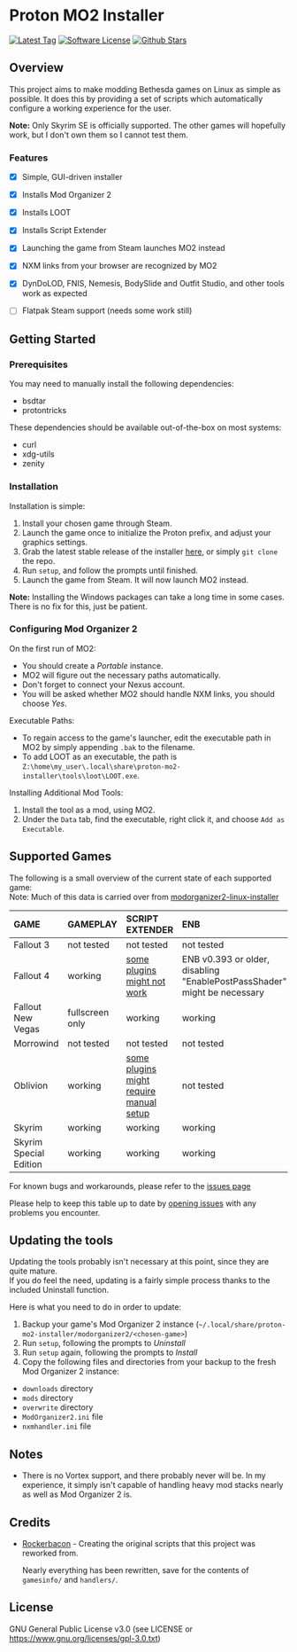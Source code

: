 # Proton MO2 Installer
[![Latest Tag](https://img.shields.io/github/v/tag/ralgar/proton-mo2-installer?style=for-the-badge&logo=semver&logoColor=white)](https://github.com/ralgar/proton-mo2-installer/tags)
[![Software License](https://img.shields.io/github/license/ralgar/proton-mo2-installer?style=for-the-badge&logo=gnu&logoColor=white)](https://www.gnu.org/licenses/gpl-3.0.html)
[![Github Stars](https://img.shields.io/github/stars/ralgar/proton-mo2-installer?style=for-the-badge&logo=github&logoColor=white&color=gold)](https://github.com/ralgar/proton-mo2-installer)


## Overview
This project aims to make modding Bethesda games on Linux as simple as possible. It does this by providing a set of scripts which automatically configure a working experience for the user.

**Note:** Only Skyrim SE is officially supported. The other games will hopefully work, but I don't own them so I cannot test them.

### Features
- [x] Simple, GUI-driven installer
- [x] Installs Mod Organizer 2
- [x] Installs LOOT
- [x] Installs Script Extender
- [x] Launching the game from Steam launches MO2 instead
- [x] NXM links from your browser are recognized by MO2
- [x] DynDoLOD, FNIS, Nemesis, BodySlide and Outfit Studio, and other tools work as expected
- [ ] Flatpak Steam support (needs some work still)


## Getting Started

### Prerequisites
You may need to manually install the following dependencies:
- bsdtar
- protontricks

These dependencies should be available out-of-the-box on most systems:
- curl
- xdg-utils
- zenity

### Installation
Installation is simple:
1. Install your chosen game through Steam.
2. Launch the game once to initialize the Proton prefix, and adjust your graphics settings.
3. Grab the latest stable release of the installer [here](https://github.com/ralgar/proton-mo2-installer/releases), or simply `git clone` the repo.
4. Run `setup`, and follow the prompts until finished.
5. Launch the game from Steam. It will now launch MO2 instead.

**Note:** Installing the Windows packages can take a long time in some cases. There is no fix for this, just be patient.


### Configuring Mod Organizer 2
On the first run of MO2:
- You should create a *Portable* instance.
- MO2 will figure out the necessary paths automatically.
- Don't forget to connect your Nexus account.
- You will be asked whether MO2 should handle NXM links, you should choose *Yes*.

Executable Paths:
- To regain access to the game's launcher, edit the executable path in MO2 by simply appending `.bak` to the filename.
- To add LOOT as an executable, the path is `Z:\home\my_user\.local\share\proton-mo2-installer\tools\loot\LOOT.exe`.

Installing Additional Mod Tools:
1. Install the tool as a mod, using MO2.
2. Under the `Data` tab, find the executable, right click it, and choose `Add as Executable`.


## Supported Games

The following is a small overview of the current state of each supported game:<br>
Note: Much of this data is carried over from [modorganizer2-linux-installer](https://github.com/rockerbacon/modorganizer2-linux-installer)

| GAME                   | GAMEPLAY        | SCRIPT EXTENDER           | ENB           |
| :--------------------- | :-------------- | :------------------------ | :------------ |
| Fallout 3              | not tested      | not tested                | not tested    |
| Fallout 4              | working         | [some plugins might not work](https://github.com/rockerbacon/modorganizer2-linux-installer/issues/32) | ENB v0.393 or older, disabling "EnablePostPassShader" might be necessary |
| Fallout New Vegas      | fullscreen only | working                   | working       |
| Morrowind              | not tested      | not tested                | not tested    |
| Oblivion               | working         | [some plugins might require manual setup](https://github.com/rockerbacon/modorganizer2-linux-installer/issues/63#issuecomment-643690247)                 | not tested    |
| Skyrim                 | working         | working                   | working       |
| Skyrim Special Edition | working         | working                   | working       |

For known bugs and workarounds, please refer to the [issues page](https://github.com/ralgar/proton-mo2-installer/issues?q=is:issue+is:open+label:bug+)

Please help to keep this table up to date by [opening issues](https://github.com/ralgar/proton-mo2-installer/issues/new/choose) with any problems you encounter.


## Updating the tools

Updating the tools probably isn't necessary at this point, since they are quite mature.<br>
If you do feel the need, updating is a fairly simple process thanks to the included Uninstall function.

Here is what you need to do in order to update:

1. Backup your game's Mod Organizer 2 instance (`~/.local/share/proton-mo2-installer/modorganizer2/<chosen-game>`)
2. Run `setup`, following the prompts to *Uninstall*
3. Run `setup` again, following the prompts to *Install*
4. Copy the following files and directories from your backup to the fresh Mod Organizer 2 instance:
  - `downloads` directory
  - `mods` directory
  - `overwrite` directory
  - `ModOrganizer2.ini` file
  - `nxmhandler.ini` file


## Notes

- There is no Vortex support, and there probably never will be. In my experience, it simply isn't capable of handling heavy mod stacks nearly as well as Mod Organizer 2 is.


## Credits

- [Rockerbacon](https://github.com/rockerbacon) - Creating the original scripts that this project was reworked from.

    Nearly everything has been rewritten, save for the contents of `gamesinfo/` and `handlers/`.


## License

GNU General Public License v3.0 (see LICENSE or https://www.gnu.org/licenses/gpl-3.0.txt)
